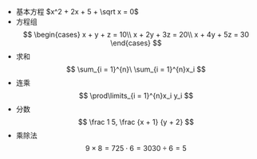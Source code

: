 - 基本方程
  $x^2 + 2x + 5 + \sqrt x = 0$
- 方程组
$$
\begin{cases}
x + y + z = 10\\
x + 2y + 3z = 20\\
x + 4y + 5z = 30
\end{cases}
$$
- 求和
$$
\sum_{i = 1}^{n}\
\sum_{i = 1}^{n}x_i
$$
- 连乘
$$
\prod\limits_{i = 1}^{n}x_i y_i
$$
- 分数
$$
\frac 1 5, 
\frac {x + 1} {y + 2}
$$
- 乘除法
$$9 \times 8 = 72
5 \cdot 6 = 30
30 \div 6 = 5$$